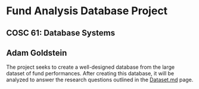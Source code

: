 # Fund Analysis Database Project
## COSC 61: Database Systems
## Adam Goldstein

The project seeks to create a well-designed database from the large dataset of fund performances. After creating this database, it will be analyzed to answer the research questions outlined in the [Dataset.md](Dataset.md) page.
